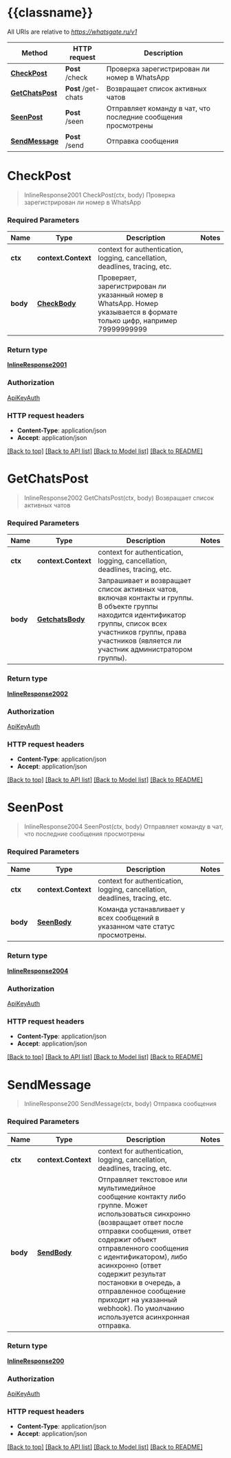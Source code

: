 # {{classname}}

All URIs are relative to *https://whatsgate.ru/v1*

Method | HTTP request | Description
------------- | ------------- | -------------
[**CheckPost**](DefaultApi.md#CheckPost) | **Post** /check | Проверка зарегистрирован ли номер в WhatsApp
[**GetChatsPost**](DefaultApi.md#GetChatsPost) | **Post** /get-chats | Возвращает список активных чатов
[**SeenPost**](DefaultApi.md#SeenPost) | **Post** /seen | Отправляет команду в чат, что последние сообщения просмотрены
[**SendMessage**](DefaultApi.md#SendMessage) | **Post** /send | Отправка сообщения

# **CheckPost**
> InlineResponse2001 CheckPost(ctx, body)
Проверка зарегистрирован ли номер в WhatsApp

### Required Parameters

Name | Type | Description  | Notes
------------- | ------------- | ------------- | -------------
 **ctx** | **context.Context** | context for authentication, logging, cancellation, deadlines, tracing, etc.
  **body** | [**CheckBody**](CheckBody.md)| Проверяет, зарегистрирован ли указанный номер в WhatsApp. Номер указывается в формате только цифр, например 79999999999 | 

### Return type

[**InlineResponse2001**](inline_response_200_1.md)

### Authorization

[ApiKeyAuth](../README.md#ApiKeyAuth)

### HTTP request headers

 - **Content-Type**: application/json
 - **Accept**: application/json

[[Back to top]](#) [[Back to API list]](../README.md#documentation-for-api-endpoints) [[Back to Model list]](../README.md#documentation-for-models) [[Back to README]](../README.md)

# **GetChatsPost**
> InlineResponse2002 GetChatsPost(ctx, body)
Возвращает список активных чатов

### Required Parameters

Name | Type | Description  | Notes
------------- | ------------- | ------------- | -------------
 **ctx** | **context.Context** | context for authentication, logging, cancellation, deadlines, tracing, etc.
  **body** | [**GetchatsBody**](GetchatsBody.md)| Запрашивает и возвращает список активных чатов, включая контакты и группы. В объекте группы находится идентификатор группы, список всех участников группы, права участников (является ли участник администратором группы). | 

### Return type

[**InlineResponse2002**](inline_response_200_2.md)

### Authorization

[ApiKeyAuth](../README.md#ApiKeyAuth)

### HTTP request headers

 - **Content-Type**: application/json
 - **Accept**: application/json

[[Back to top]](#) [[Back to API list]](../README.md#documentation-for-api-endpoints) [[Back to Model list]](../README.md#documentation-for-models) [[Back to README]](../README.md)

# **SeenPost**
> InlineResponse2004 SeenPost(ctx, body)
Отправляет команду в чат, что последние сообщения просмотрены

### Required Parameters

Name | Type | Description  | Notes
------------- | ------------- | ------------- | -------------
 **ctx** | **context.Context** | context for authentication, logging, cancellation, deadlines, tracing, etc.
  **body** | [**SeenBody**](SeenBody.md)| Команда устанавливает у всех сообщений в указанном чате статус просмотрены. | 

### Return type

[**InlineResponse2004**](inline_response_200_4.md)

### Authorization

[ApiKeyAuth](../README.md#ApiKeyAuth)

### HTTP request headers

 - **Content-Type**: application/json
 - **Accept**: application/json

[[Back to top]](#) [[Back to API list]](../README.md#documentation-for-api-endpoints) [[Back to Model list]](../README.md#documentation-for-models) [[Back to README]](../README.md)

# **SendMessage**
> InlineResponse200 SendMessage(ctx, body)
Отправка сообщения

### Required Parameters

Name | Type | Description  | Notes
------------- | ------------- | ------------- | -------------
 **ctx** | **context.Context** | context for authentication, logging, cancellation, deadlines, tracing, etc.
  **body** | [**SendBody**](SendBody.md)| Отправляет текстовое или мультимедийное сообщение контакту либо группе. Может использоваться синхронно (возвращает ответ после отправки сообщения, ответ содержит объект отправленного сообщения с идентификатором), либо асинхронно (ответ содержит результат постановки в очередь, а отправленное сообщение приходит на указанный webhook). По умолчанию используется асинхронная отправка. | 

### Return type

[**InlineResponse200**](inline_response_200.md)

### Authorization

[ApiKeyAuth](../README.md#ApiKeyAuth)

### HTTP request headers

 - **Content-Type**: application/json
 - **Accept**: application/json

[[Back to top]](#) [[Back to API list]](../README.md#documentation-for-api-endpoints) [[Back to Model list]](../README.md#documentation-for-models) [[Back to README]](../README.md)

